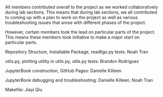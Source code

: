 All members contributed overall to the project as we worked collaboratively during lab sections. This means that during lab sections, we all contributed to coming up with a plan to work on the project as well as various troubleshooting issues that arose with different phases of the project.

However, certain members took the lead on particular parts of the project. This means these members took initiative to make a major start on particular parts.

Repository Structure, Installable Package, readligo.py tests: Noah Tran

utils.py, plotting utility in utils.py, utils.py tests: Brandon Rodriguez

JupyterBook construction, GitHub Pages: Danielle Killeen

JupyterBook debugging and troubleshooting: Danielle Killeen, Noah Tran

Makefile: Jiayi Qiu


